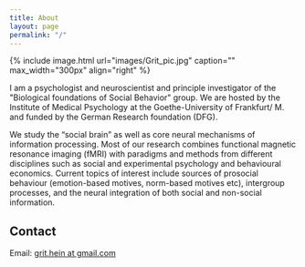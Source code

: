 ```yaml
---
title: About
layout: page
permalink: "/"
---
```

{% include image.html url="images/Grit_pic.jpg" caption="" max_width="300px" align="right" %}

I am a psychologist and neuroscientist and principle investigator of the "Biological foundations of Social Behavior" group. We are hosted by the Institute of Medical Psychology at the Goethe-University of Frankfurt/ M. and funded by the German Research foundation (DFG).  

We study the “social brain” as well as core neural mechanisms of information processing. Most of our research combines functional magnetic resonance imaging (fMRI) with paradigms and methods from different disciplines such as social and experimental psychology and behavioural economics. Current topics of interest include sources of prosocial behaviour (emotion-based motives, norm-based motives etc), intergroup processes, and the neural integration of both social and non-social information.

## Contact

Email: [grit.hein at gmail.com](mailto:grit.hein@gmail.com)